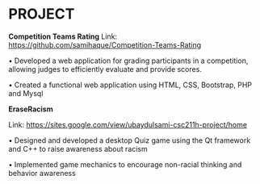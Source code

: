 # PROJECT

**Competition Teams Rating**
Link: https://github.com/samihaque/Competition-Teams-Rating

• Developed a web application for grading participants in a competition, allowing judges to efficiently evaluate and
provide scores.

• Created a functional web application using HTML, CSS, Bootstrap, PHP and Mysql

**EraseRacism**

Link: https://sites.google.com/view/ubaydulsami-csc211h-project/home

• Designed and developed a desktop Quiz game using the Qt framework and C++ to raise awareness about racism 

• Implemented game mechanics to encourage non-racial thinking and behavior awareness

